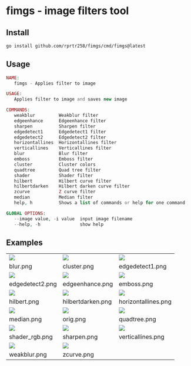 # fimgs - image filters tool
## Install
```bash
go install github.com/rprtr258/fimgs/cmd/fimgs@latest
```
## Usage
```php
NAME:
   fimgs - Applies filter to image

USAGE:
   Applies filter to image and saves new image

COMMANDS:
   weakblur         Weakblur filter
   edgeenhance      Edgeenhance filter
   sharpen          Sharpen filter
   edgedetect1      Edgedetect1 filter
   edgedetect2      Edgedetect2 filter
   horizontallines  Horizontallines filter
   verticallines    Verticallines filter
   blur             Blur filter
   emboss           Emboss filter
   cluster          Cluster colors
   quadtree         Quad tree filter
   shader           Shader filter
   hilbert          Hilbert curve filter
   hilbertdarken    Hilbert darken curve filter
   zcurve           Z curve filter
   median           Median filter
   help, h          Shows a list of commands or help for one command

GLOBAL OPTIONS:
   --image value, -i value  input image filename
   --help, -h               show help

```
## Examples
||||
|-|-|-|
|![](./img/static/blur.png.png)|![](./img/static/cluster.png.png)|![](./img/static/edgedetect1.png.png)|
|blur.png|cluster.png|edgedetect1.png|
|![](./img/static/edgedetect2.png.png)|![](./img/static/edgeenhance.png.png)|![](./img/static/emboss.png.png)|
|edgedetect2.png|edgeenhance.png|emboss.png|
|![](./img/static/hilbert.png.png)|![](./img/static/hilbertdarken.png.png)|![](./img/static/horizontallines.png.png)|
|hilbert.png|hilbertdarken.png|horizontallines.png|
|![](./img/static/median.png.png)|![](./img/static/orig.png.png)|![](./img/static/quadtree.png.png)|
|median.png|orig.png|quadtree.png|
|![](./img/static/shader_rgb.png.png)|![](./img/static/sharpen.png.png)|![](./img/static/verticallines.png.png)|
|shader_rgb.png|sharpen.png|verticallines.png|
|![](./img/static/weakblur.png.png)|![](./img/static/zcurve.png.png)|
|weakblur.png|zcurve.png|
